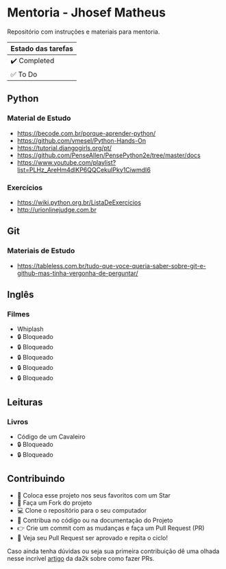 # Mentoria - Jhosef Matheus

Repositório com instruções e materiais para mentoria.

| Estado das tarefas           |
|------------------------------|
| :heavy_check_mark: Completed |
| :white_check_mark: To Do     |

## Python

### Material de Estudo

- https://becode.com.br/porque-aprender-python/
- https://github.com/vmesel/Python-Hands-On
- https://tutorial.djangogirls.org/pt/
- https://github.com/PenseAllen/PensePython2e/tree/master/docs
- https://www.youtube.com/playlist?list=PLHz_AreHm4dlKP6QQCekuIPky1CiwmdI6

### Exercícios

- https://wiki.python.org.br/ListaDeExercicios
- http://urionlinejudge.com.br

## Git

### Materiais de Estudo

- https://tableless.com.br/tudo-que-voce-queria-saber-sobre-git-e-github-mas-tinha-vergonha-de-perguntar/

## Inglês

### Filmes

- Whiplash
- :lock: Bloqueado <!-- - A Corrente do Bem -->
- :lock: Bloqueado <!-- - Hector e a Procura da Felicidade -->
- :lock: Bloqueado <!-- - Poder Além da Vida -->
- :lock: Bloqueado <!-- - De Porta em Porta -->
- :lock: Bloqueado <!-- - Até o Último Homem -->

## Leituras

### Livros

- Código de um Cavaleiro
- :lock: Bloqueado <!-- - O Cavaleiro Preso Na Armadura -->
- :lock: Bloqueado <!-- - O Poder do Hábito -->

## Contribuindo

- :star2: Coloca esse projeto nos seus favoritos com um Star
- :fork_and_knife: Faça um Fork do projeto
- :computer: Clone o repositório para o seu computador
- :wrench: Contribua no código ou na documentação do Projeto
- :point_right: Crie um commit com as mudanças e faça um Pull Request (PR)
- :tada: Veja seu Pull Request ser aprovado e repita o ciclo!

Caso ainda tenha dúvidas ou seja sua primeira contribuição dê uma olhada nesse incrível [artigo](https://blog.da2k.com.br/2015/02/04/git-e-github-do-clone-ao-pull-request/) da da2k sobre como fazer PRs.
